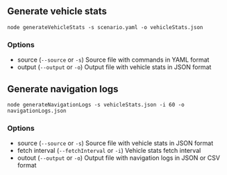 ## Generate vehicle stats

```
node generateVehicleStats -s scenario.yaml -o vehicleStats.json
```

### Options

- source (`--source` or `-s`) Source file with commands in YAML format
- output (`--output` or `-o`) Output file with vehicle stats in JSON format

## Generate navigation logs

```
node generateNavigationLogs -s vehicleStats.json -i 60 -o navigationLogs.json
```

### Options

- source (`--source` or `-s`) Source file with vehicle stats in JSON format
- fetch interval (`--fetchInterval` or `-i`) Vehicle stats fetch interval
- outout (`--output` or `-o`) Output file with navigation logs in JSON or CSV format
